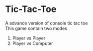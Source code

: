 # Tic-Tac-Toe
A advance version of console tic tac toe
<br>
This game contain two modes
1. Player vs Player
2. Player vs Computer
